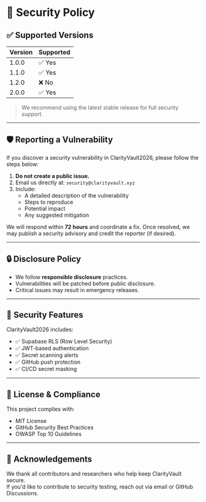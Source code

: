 # 🔐 Security Policy

## ✅ Supported Versions

| Version | Supported |
|---------|-----------|
| 1.0.0   | ✅ Yes     |
| 1.1.0   | ✅ Yes     |
| 1.2.0   | ❌ No      |
| 2.0.0   | ✅ Yes     |

> We recommend using the latest stable release for full security support.

---

## 🛡️ Reporting a Vulnerability

If you discover a security vulnerability in ClarityVault2026, please follow the steps below:

1. **Do not create a public issue.**  
2. Email us directly at: `security@clarityvault.xyz`  
3. Include:
   - A detailed description of the vulnerability  
   - Steps to reproduce  
   - Potential impact  
   - Any suggested mitigation

We will respond within **72 hours** and coordinate a fix. Once resolved, we may publish a security advisory and credit the reporter (if desired).

---

## 🔒 Disclosure Policy

- We follow **responsible disclosure** practices.  
- Vulnerabilities will be patched before public disclosure.  
- Critical issues may result in emergency releases.

---

## 🧪 Security Features

ClarityVault2026 includes:

- ✅ Supabase RLS (Row Level Security)  
- ✅ JWT-based authentication  
- ✅ Secret scanning alerts  
- ✅ GitHub push protection  
- ✅ CI/CD secret masking

---

## 📜 License & Compliance

This project complies with:

- MIT License  
- GitHub Security Best Practices  
- OWASP Top 10 Guidelines

---

## 🙏 Acknowledgements

We thank all contributors and researchers who help keep ClarityVault secure.  
If you'd like to contribute to security testing, reach out via email or GitHub Discussions.

